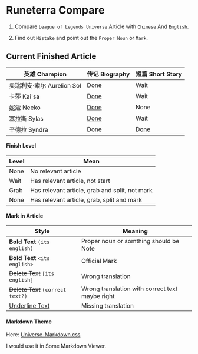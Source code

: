 # Runeterra Compare

1. Compare `League of Legends Universe` Article with `Chinese` And `English`.

2. Find out `Mistake` and point out the `Proper Noun` or `Mark`.

## Current Finished Article
| 英雄 Champion | 传记 Biography | 短篇 Short Story |
| ------- | ------- | ------- |
| 奥瑞利安·索尔 Aurelion Sol | [Done](AurelionSol/Biography.md) | Wait |
| 卡莎 Kai'sa | [Done](Kaisa/Biography.md) | Wait |
| 妮蔻 Neeko | [Done](Neeko/Biography.md) | None |
| 塞拉斯 Sylas | [Done](Sylas/Biography.md) | Wait |
| 辛德拉 Syndra | [Done](Syndra/Biography.md) | [Done](Syndra/ShortStory.md) |

#### Finish Level
| Level | Mean |
| ------- | ------- |
| None | No relevant article
| Wait | Has relevant article, not start
| Grab | Has relevant article, grab and split, not mark
| None | Has relevant article, grab, split and mark

#### Mark in Article
|Style|Meaning|
|-|-|
**Bold Text** `(its english)` | Proper noun or somthing should be Note |
**Bold Text** `<its english>` | Official Mark |
~~Delete Text~~ `[its english]` | Wrong translation
~~Delete Text~~ `(correct text?)` | Wrong translation with correct text maybe right
<u>Underline Text</u> | Missing translation

#### Markdown Theme
Here: [Universe-Markdown.css](Universe-Markdown.css)

I would use it in Some Markdown Viewer.